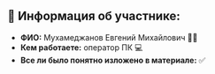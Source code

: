   ## 📌 **Информация об участнике:**

- **ФИО:** Мухамеджанов Евгений Михайлович 👱‍♂️  
- **Кем работаете:** оператор ПК 💻  
- **Все ли было понятно изложено в материале:** ✅
